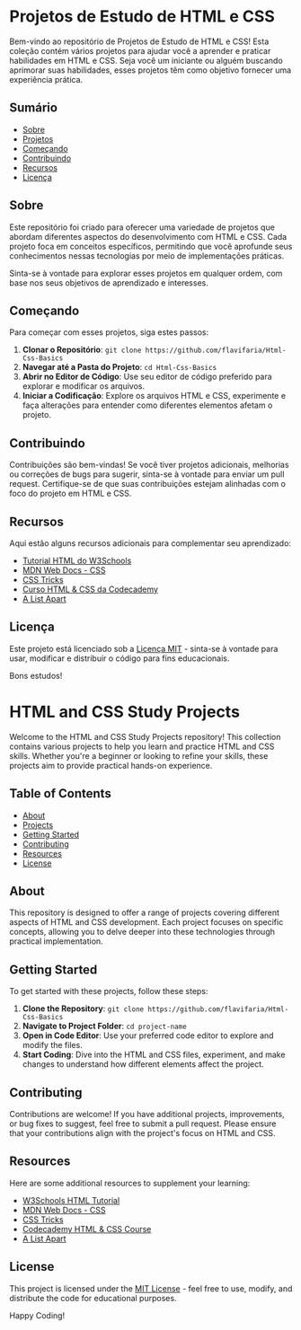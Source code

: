 # Projetos de Estudo de HTML e CSS

Bem-vindo ao repositório de Projetos de Estudo de HTML e CSS! Esta coleção contém vários projetos para ajudar você a aprender e praticar habilidades em HTML e CSS. Seja você um iniciante ou alguém buscando aprimorar suas habilidades, esses projetos têm como objetivo fornecer uma experiência prática.

## Sumário

- [Sobre](#sobre)
- [Projetos](#projetos)
- [Começando](#começando)
- [Contribuindo](#contribuindo)
- [Recursos](#recursos)
- [Licença](#licença)

## Sobre

Este repositório foi criado para oferecer uma variedade de projetos que abordam diferentes aspectos do desenvolvimento com HTML e CSS. Cada projeto foca em conceitos específicos, permitindo que você aprofunde seus conhecimentos nessas tecnologias por meio de implementações práticas.

Sinta-se à vontade para explorar esses projetos em qualquer ordem, com base nos seus objetivos de aprendizado e interesses.

## Começando

Para começar com esses projetos, siga estes passos:

1. **Clonar o Repositório**: `git clone https://github.com/flavifaria/Html-Css-Basics`
2. **Navegar até a Pasta do Projeto**: `cd Html-Css-Basics`
3. **Abrir no Editor de Código**: Use seu editor de código preferido para explorar e modificar os arquivos.
4. **Iniciar a Codificação**: Explore os arquivos HTML e CSS, experimente e faça alterações para entender como diferentes elementos afetam o projeto.

## Contribuindo

Contribuições são bem-vindas! Se você tiver projetos adicionais, melhorias ou correções de bugs para sugerir, sinta-se à vontade para enviar um pull request. Certifique-se de que suas contribuições estejam alinhadas com o foco do projeto em HTML e CSS.

## Recursos

Aqui estão alguns recursos adicionais para complementar seu aprendizado:

- [Tutorial HTML do W3Schools](https://www.w3schools.com/html/)
- [MDN Web Docs - CSS](https://developer.mozilla.org/pt-BR/docs/Web/CSS)
- [CSS Tricks](https://css-tricks.com/)
- [Curso HTML & CSS da Codecademy](https://www.codecademy.com/learn/learn-html)
- [A List Apart](https://alistapart.com/)

## Licença

Este projeto está licenciado sob a [Licença MIT](LICENSE) - sinta-se à vontade para usar, modificar e distribuir o código para fins educacionais.

Bons estudos!


# HTML and CSS Study Projects

Welcome to the HTML and CSS Study Projects repository! This collection contains various projects to help you learn and practice HTML and CSS skills. Whether you're a beginner or looking to refine your skills, these projects aim to provide practical hands-on experience.

## Table of Contents

- [About](#about)
- [Projects](#projects)
- [Getting Started](#getting-started)
- [Contributing](#contributing)
- [Resources](#resources)
- [License](#license)

## About

This repository is designed to offer a range of projects covering different aspects of HTML and CSS development. Each project focuses on specific concepts, allowing you to delve deeper into these technologies through practical implementation.

## Getting Started

To get started with these projects, follow these steps:

1. **Clone the Repository**: `git clone https://github.com/flavifaria/Html-Css-Basics`
2. **Navigate to Project Folder**: `cd project-name`
3. **Open in Code Editor**: Use your preferred code editor to explore and modify the files.
4. **Start Coding**: Dive into the HTML and CSS files, experiment, and make changes to understand how different elements affect the project.

## Contributing

Contributions are welcome! If you have additional projects, improvements, or bug fixes to suggest, feel free to submit a pull request. Please ensure that your contributions align with the project's focus on HTML and CSS.

## Resources

Here are some additional resources to supplement your learning:

- [W3Schools HTML Tutorial](https://www.w3schools.com/html/)
- [MDN Web Docs - CSS](https://developer.mozilla.org/en-US/docs/Web/CSS)
- [CSS Tricks](https://css-tricks.com/)
- [Codecademy HTML & CSS Course](https://www.codecademy.com/learn/learn-html)
- [A List Apart](https://alistapart.com/)

## License

This project is licensed under the [MIT License](LICENSE) - feel free to use, modify, and distribute the code for educational purposes.

Happy Coding!
